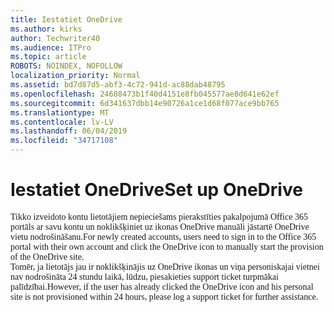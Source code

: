 ```yaml
---
title: Iestatiet OneDrive
ms.author: kirks
author: Techwriter40
ms.audience: ITPro
ms.topic: article
ROBOTS: NOINDEX, NOFOLLOW
localization_priority: Normal
ms.assetid: bd7d87d5-abf3-4c72-941d-ac88dab48795
ms.openlocfilehash: 24688473b1f40d4151e8fb045577ae8d641e62ef
ms.sourcegitcommit: 6d341637dbb14e90726a1ce1d68f077ace9bb765
ms.translationtype: MT
ms.contentlocale: lv-LV
ms.lasthandoff: 06/04/2019
ms.locfileid: "34717108"
---
```

# <a name="set-up-onedrive"></a><span data-ttu-id="ee963-102">Iestatiet OneDrive</span><span class="sxs-lookup"><span data-stu-id="ee963-102">Set up OneDrive</span></span>

<p style="margin: 0px;"><span data-ttu-id="ee963-103"><span style="font-family: Calibri;">Tikko izveidoto kontu lietotājiem nepieciešams pierakstīties pakalpojumā Office 365 portāls ar savu kontu un noklikšķiniet uz ikonas OneDrive manuāli jāstartē OneDrive vietu nodrošināšanu.</span></span><span class="sxs-lookup"><span data-stu-id="ee963-103"><span style="font-family: Calibri;">For newly created accounts, users need to sign in to the Office 365 portal with their own account and click the OneDrive icon to manually start the provision of the OneDrive site.</span></span></span></p>  <p style="margin: 0px;"><span data-ttu-id="ee963-104"><span style="font-family: Calibri;">Tomēr, ja lietotājs jau ir noklikšķinājis uz OneDrive ikonas un viņa personiskajai vietnei nav nodrošināta 24 stundu laikā, lūdzu, piesakieties support ticket turpmākai palīdzībai.</span></span><span class="sxs-lookup"><span data-stu-id="ee963-104"><span style="font-family: Calibri;">However, if the user has already clicked the OneDrive icon and his personal site is not provisioned within 24 hours, please log a support ticket for further assistance.</span></span></span></p>

